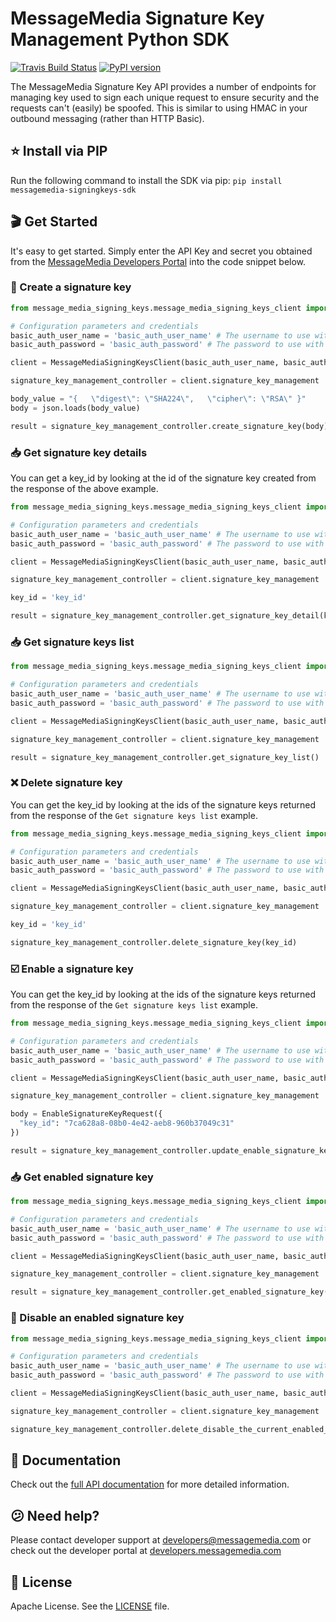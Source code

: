 # MessageMedia Signature Key Management Python SDK
[![Travis Build Status](https://api.travis-ci.org/messagemedia/signingkeys-python-sdk.svg?branch=master)](https://travis-ci.org/messagemedia/signingkeys-python-sdk)
[![PyPI version](https://badge.fury.io/py/messagemedia-signingkeys-sdk.svg)](https://badge.fury.io/py/messagemedia-signingkeys-sdk)

The MessageMedia Signature Key API provides a number of endpoints for managing key used to sign each unique request to ensure security and the requests can't (easily) be spoofed. This is similar to using HMAC in your outbound messaging (rather than HTTP Basic).

## ⭐️ Install via PIP
Run the following command to install the SDK via pip:
`pip install messagemedia-signingkeys-sdk`

## 🎬 Get Started
It's easy to get started. Simply enter the API Key and secret you obtained from the [MessageMedia Developers Portal](https://developers.messagemedia.com) into the code snippet below.

### 🚀 Create a signature key
```python
from message_media_signing_keys.message_media_signing_keys_client import MessageMediaSigningKeysClient

# Configuration parameters and credentials
basic_auth_user_name = 'basic_auth_user_name' # The username to use with basic authentication
basic_auth_password = 'basic_auth_password' # The password to use with basic authentication

client = MessageMediaSigningKeysClient(basic_auth_user_name, basic_auth_password)

signature_key_management_controller = client.signature_key_management

body_value = "{   \"digest\": \"SHA224\",   \"cipher\": \"RSA\" }"
body = json.loads(body_value)

result = signature_key_management_controller.create_signature_key(body)

```

### 📥 Get signature key details
You can get a key_id by looking at the id of the signature key created from the response of the above example.
```python
from message_media_signing_keys.message_media_signing_keys_client import MessageMediaSigningKeysClient

# Configuration parameters and credentials
basic_auth_user_name = 'basic_auth_user_name' # The username to use with basic authentication
basic_auth_password = 'basic_auth_password' # The password to use with basic authentication

client = MessageMediaSigningKeysClient(basic_auth_user_name, basic_auth_password)

signature_key_management_controller = client.signature_key_management

key_id = 'key_id'

result = signature_key_management_controller.get_signature_key_detail(key_id)

```

### 📥 Get signature keys list
```python
from message_media_signing_keys.message_media_signing_keys_client import MessageMediaSigningKeysClient

# Configuration parameters and credentials
basic_auth_user_name = 'basic_auth_user_name' # The username to use with basic authentication
basic_auth_password = 'basic_auth_password' # The password to use with basic authentication

client = MessageMediaSigningKeysClient(basic_auth_user_name, basic_auth_password)

signature_key_management_controller = client.signature_key_management

result = signature_key_management_controller.get_signature_key_list()

```

### ❌ Delete signature key
You can get the key_id by looking at the ids of the signature keys returned from the response of the `Get signature keys list` example.
```python
from message_media_signing_keys.message_media_signing_keys_client import MessageMediaSigningKeysClient

# Configuration parameters and credentials
basic_auth_user_name = 'basic_auth_user_name' # The username to use with basic authentication
basic_auth_password = 'basic_auth_password' # The password to use with basic authentication

client = MessageMediaSigningKeysClient(basic_auth_user_name, basic_auth_password)

signature_key_management_controller = client.signature_key_management

key_id = 'key_id'

signature_key_management_controller.delete_signature_key(key_id)

```

### ☑️ Enable a signature key
You can get the key_id by looking at the ids of the signature keys returned from the response of the `Get signature keys list` example.
```python
from message_media_signing_keys.message_media_signing_keys_client import MessageMediaSigningKeysClient

# Configuration parameters and credentials
basic_auth_user_name = 'basic_auth_user_name' # The username to use with basic authentication
basic_auth_password = 'basic_auth_password' # The password to use with basic authentication

client = MessageMediaSigningKeysClient(basic_auth_user_name, basic_auth_password)

signature_key_management_controller = client.signature_key_management

body = EnableSignatureKeyRequest({
  "key_id": "7ca628a8-08b0-4e42-aeb8-960b37049c31"
})

result = signature_key_management_controller.update_enable_signature_key(body)

```

### 📥 Get enabled signature key
```python
from message_media_signing_keys.message_media_signing_keys_client import MessageMediaSigningKeysClient

# Configuration parameters and credentials
basic_auth_user_name = 'basic_auth_user_name' # The username to use with basic authentication
basic_auth_password = 'basic_auth_password' # The password to use with basic authentication

client = MessageMediaSigningKeysClient(basic_auth_user_name, basic_auth_password)

signature_key_management_controller = client.signature_key_management

result = signature_key_management_controller.get_enabled_signature_key()

```

### 🚫 Disable an enabled signature key
```python
from message_media_signing_keys.message_media_signing_keys_client import MessageMediaSigningKeysClient

# Configuration parameters and credentials
basic_auth_user_name = 'basic_auth_user_name' # The username to use with basic authentication
basic_auth_password = 'basic_auth_password' # The password to use with basic authentication

client = MessageMediaSigningKeysClient(basic_auth_user_name, basic_auth_password)

signature_key_management_controller = client.signature_key_management

signature_key_management_controller.delete_disable_the_current_enabled_signature_key()

```

## 📕 Documentation
Check out the [full API documentation](DOCUMENTATION.md) for more detailed information.

## 😕 Need help?
Please contact developer support at developers@messagemedia.com or check out the developer portal at [developers.messagemedia.com](https://developers.messagemedia.com/)

## 📃 License
Apache License. See the [LICENSE](LICENSE) file.
